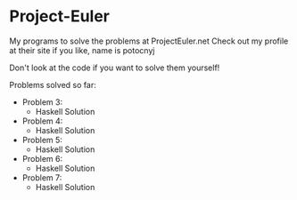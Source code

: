 Project-Euler
=============

My programs to solve the problems at ProjectEuler.net
Check out my profile at their site if you like, name is potocnyj

Don't look at the code if you want to solve them yourself!

Problems solved so far:
- Problem 3:
  - Haskell Solution
- Problem 4:
  - Haskell Solution
- Problem 5:
  - Haskell Solution
- Problem 6:
  - Haskell Solution
- Problem 7:
  - Haskell Solution
